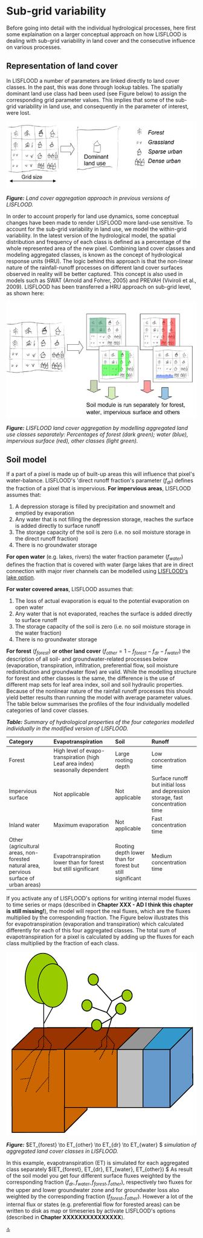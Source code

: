 # Sub-grid variability

Before going into detail with the individual hydrological processes, here first some explaination on a larger conceptual approach on how LISFLOOD is dealing with sub-grid variability in land cover and the consecutive influence on various processes.

## Representation of land cover

In LISFLOOD a number of parameters are linked directly to land cover classes. In the past, this was done through lookup tables. The spatially dominant land use class had been used (see Figure below) to assign the corresponding grid parameter values. This implies that some of the sub-grid variability in land use, and consequently in the parameter of interest, were lost.

![](../media/image13.jpg)

**_Figure:_** *Land cover aggregation approach in previous versions of LISFLOOD.*

In order to account properly for land use dynamics, some conceptual changes have been made to render LISFLOOD more land-use sensitive. To account for the sub-grid variability in land use, we model the within-grid variability. In the latest version of the hydrological model, the spatial distribution and frequency of each class is defined as a percentage of the whole represented area of the new pixel. Combining land cover classes and modeling aggregated classes, is known as the concept of hydrological response units (HRU). The logic behind this approach is that the non-linear nature of the rainfall-runoff processes on different land cover surfaces observed in reality will be better captured. This concept is also used in models such as SWAT (Arnold and Fohrer, 2005) and PREVAH (Viviroli et al., 2009). LISFLOOD has been transferred a HRU approach on sub-grid level, as shown here:

![](../media/image14.jpg)

**_Figure:_** *LISFLOOD land cover aggregation by modelling aggregated land use classes separately: Percentages of forest (dark green); water (blue), impervious surface (red), other classes (light green).*

## Soil model

If a part of a pixel is made up of built-up areas this will influence that pixel's water-balance. LISFLOOD's 'direct runoff fraction's parameter ($f_{dr}$) defines the fraction of a pixel that is impervious.
**For impervious areas**, LISFLOOD assumes that:
1. A depression storage is filled by precipitation and snowmelt and emptied by evaporation
2. Any water that is not filling the depression storage, reaches the surface is added directly to surface runoff
3. The storage capacity of the soil is zero (i.e. no soil moisture storage in the direct runoff fraction)
4. There is no groundwater storage

**For open water** (e.g. lakes, rivers) the water fraction parameter ($f_{water}$) defines the fraction that is covered with water (large lakes that are in direct connection with major river channels can be modelled using [LISFLOOD's lake option](https://ec-jrc.github.io/lisflood-model/3_optLISFLOOD_lakes/). 

**For water covered areas**, LISFLOOD assumes that:
1. The loss of actual evaporation is equal to the potential evaporation on open water
2. Any water that is not evaporated, reaches the surface is added directly to surface runoff
3. The storage capacity of the soil is zero (i.e. no soil moisture storage in the water fraction)
4. There is no groundwater storage

**For forest** $(f_{forest})$ **or other land cover** $(f_{other}=1-f_{forest}-f_{dr}-f_{water})$ the description of all soil- and groundwater-related processes below (evaporation, transpiration, infiltration, preferential flow, soil moisture redistribution and groundwater flow) are valid. While the modelling structure for forest and other classes is the same, the difference is the use of different map sets for leaf area index, soil and soil hydraulic properties. Because of the nonlinear nature of the rainfall runoff processes this should yield better results than running the model with average parameter values. The table below summarises the profiles of the four individually modelled categories of land cover classes.

***Table:*** *Summary of hydrological properties of the four categories modelled individually in the modified version of LISFLOOD.*

| Category                                                     | Evapotranspiration                                           | Soil                                                      | Runoff                                                       |
| :----------------------------------------------------------- | :----------------------------------------------------------- | :-------------------------------------------------------- | :----------------------------------------------------------- |
| Forest                                                       | High level of evapo-transpiration (high Leaf area index) seasonally dependent | Large rooting depth                                       | Low concentration time                                       |
| Impervious surface                                           | Not applicable                                               | Not applicable                                            | Surface runoff but initial loss and depression storage, fast concentration time |
| Inland water                                                 | Maximum evaporation                                          | Not applicable                                            | Fast concentration time                                      |
| Other (agricultural areas, non-forested natural area, pervious surface of urban areas) | Evapotranspiration lower than for forest but still significant | Rooting depth lower than for forest but still significant | Medium concentration time                                    |



If you activate any of LISFLOOD's options for writing internal model fluxes to time series or maps (described in **Chapter XXX - AD I think this chapter is still missing!**), the model will report the real fluxes, which are the fluxes multiplied by the corresponding fraction. The Figure below illustrates this for evapotranspiration (evaporation and transpiration) which calculated differently for each of this four aggregated classes. The total sum of evapotranspiration for a pixel is calculated by adding up the fluxes for each class multiplied by the fraction of each class.

![](../media/image24.png)

***Figure:***  $ET_{forest} \to ET_{other} \to ET_{dr} \to ET_{water} $ *simulation of aggregated land cover classes in LISFLOOD.*



In this example, evapotranspiration (ET) is simulated for each aggregated class separately  $(ET_{forest}, ET_{dr}, ET_{water}, ET_{other}) $ As result of the soil model you get four different surface fluxes weighted by the corresponding fraction $(f_{dr},f_{water},f_{forest},f_{other})$, respectively two fluxes for the upper and lower groundwater zone and for groundwater loss also weighted by the corresponding fraction $(f_{forest},f_{other})$. However a lot of the internal flux or states (e.g. preferential flow for forested areas) can be written to disk as map or timeseries by activate LISFLOOD's options (described in **Chapter XXXXXXXXXXXXXXX**).

[🔝](#top)
